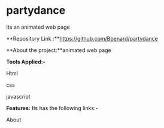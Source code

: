 # partydance

Its  an animated web page 

**Repository Link :**https://github.com/Bbenard/partydance

**About the project:**animated web page

**Tools Applied:-**

Html

css 

javascript

**Features:** Its has the following links:-

About


